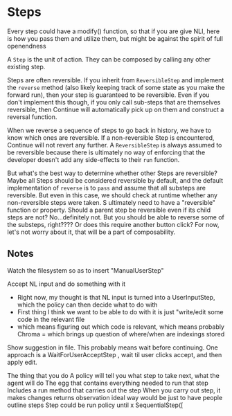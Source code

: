 # Steps

Every step could have a modify() function, so that if you are give NLI, here is how you pass them and utilize them, but might be against the spirit of full openendness

A `Step` is the unit of action. They can be composed by calling any other existing step.

Steps are often reversible. If you inherit from `ReversibleStep` and implement the `reverse` method (also likely keeping track of some state as you make the forward run), then your step is guaranteed to be reversible. Even if you don't implement this though, if you only call sub-steps that are themselves reversible, then Continue will automatically pick up on them and construct a reversal function.

When we reverse a sequence of steps to go back in history, we have to know which ones are reversible. If a non-reversible Step is encountered, Continue will not revert any further. A `ReversibleStep` is always assumed to be reversible because there is ultimately no way of enforcing that the developer doesn't add any side-effects to their `run` function.

But what's the best way to determine whether other Steps are reversible? Maybe all Steps should be considered reversible by default, and the default implementation of `reverse` is to `pass` and assume that all substeps are reversible. But even in this case, we should check at runtime whether any non-reversible steps were taken. S ultimately need to have a "reversible" function or property. Should a parent step be reversible even if its child steps are not? No...definitely not. But you should be able to reverse some of the substeps, right???? Or does this require another button click? For now, let's not worry about it, that will be a part of composability.

## Notes

Watch the filesystem so as to insert "ManualUserStep"

Accept NL input and do something with it

- Right now, my thought is that NL input is turned into a UserInputStep, which the policy can then decide what to do with
- First thing I think we want to be able to do with it is just "write/edit some code in the relevant file
- which means figuring out which code is relevant, which means probably Chroma
  = which brings up question of where/when are indexings stored

Show suggestion in file. This probably means wait before continuing. One approach is a WaitForUserAcceptStep , wait til user clicks accept, and then apply edit.

The thing that you do
A policy will tell you what step to take next, what the agent will do
The egg that contains everything needed to run that step
Includes a run method that carries out the step
When you carry out step, it makes changes
returns observation
ideal way would be just to have people outline steps
Step could be run policy until x
SequentialStep([
